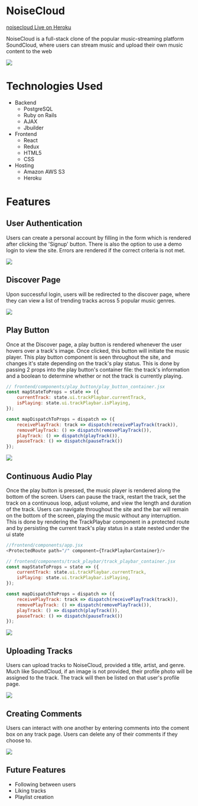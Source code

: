 # NoiseCloud

[noisecloud Live on Heroku](https://noisecloud.herokuapp.com/#/)

NoiseCloud is a full-stack clone of the popular music-streaming platform SoundCloud, where users can stream music and upload their own music content to the web

<img src="app/assets/images/SplashPage.png"></img>

# Technologies Used

* Backend 
  * PostgreSQL
  * Ruby on Rails
  * AJAX
  * Jbuilder
* Frontend
  * React
  * Redux
  * HTML5
  * CSS
* Hosting
  * Amazon AWS S3
  * Heroku

# Features

## User Authentication

Users can create a personal account by filling in the form which is rendered after clicking the 'Signup' button. There is also the option to use a demo login to view the site. Errors are rendered if the correct criteria is not met.

<img src="app/assets/images/LoginPicture.png"></img>

## Discover Page

Upon successful login, users will be redirected to the discover page, where they can view a list of trending tracks across 5 popular music genres. 

<img src="app/assets/images/DiscoverPage.png"></img>

## Play Button

Once at the Discover page, a play button is rendered whenever the user hovers over a track's image. Once clicked, this button will initiate the music player. This play button component is seen throughout the site, and changes it's state depending on the track's play status. This is done by passing 2 props into the play button's container file: the track's information and a boolean to determine whether or not the track is currently playing.

```javascript
// frontend/components/play_button/play_button_container.jsx
const mapStateToProps = state => ({
    currentTrack: state.ui.trackPlaybar.currentTrack,
    isPlaying: state.ui.trackPlaybar.isPlaying,
});

const mapDispatchToProps = dispatch => ({
    receivePlayTrack: track => dispatch(receivePlayTrack(track)),
    removePlayTrack: () => dispatch(removePlayTrack()), 
    playTrack: () => dispatch(playTrack()),
    pauseTrack: () => dispatch(pauseTrack())
});

```

<img src="app/assets/images/PlayButton.png"></img>

## Continuous Audio Play

Once the play button is pressed, the music player is rendered along the bottom of the screen. Users can pause the track, restart the track, set the track on a continuous loop, adjust volume, and view the length and duration of the track. Users can navigate throughout the site and the bar will remain on the bottom of the screen, playing the music without any interruption. This is done by rendering the TrackPlaybar component in a protected route and by persisting the current track's play status in a state nested under the ui state

```javascript
//frontend/components/app.jsx
<ProtectedRoute path="/" component={TrackPlaybarContainer}/>
```
```javascript
// frontend/components/track_playbar/track_playbar_container.jsx
const mapStateToProps = state => ({
    currentTrack: state.ui.trackPlaybar.currentTrack,
    isPlaying: state.ui.trackPlaybar.isPlaying,
});

const mapDispatchToProps = dispatch => ({
    receivePlayTrack: track => dispatch(receivePlayTrack(track)),
    removePlayTrack: () => dispatch(removePlayTrack()), 
    playTrack: () => dispatch(playTrack()),
    pauseTrack: () => dispatch(pauseTrack())
});

```

<img src="app/assets/images/TrackbarPicture.png"></img>

## Uploading Tracks

Users can upload tracks to NoiseCloud, provided a title, artist, and genre. Much like SoundCloud, if an image is not provided, their profile photo will be assigned to the track. The track will then be listed on that user's profile page.

<img src="app/assets/images/UploadPage.png"></img>

## Creating Comments

Users can interact with one another by entering comments into the coment box on any track page. Users can delete any of their comments if they choose to.

<img src="app/assets/images/CommentPicture.png"></img>

## Future Features
* Following between users
* Liking tracks 
* Playlist creation